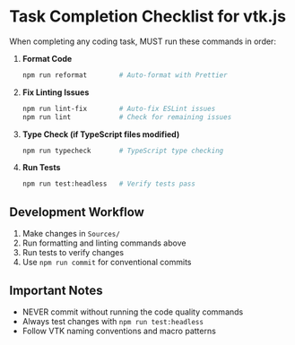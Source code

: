 # Task Completion Checklist for vtk.js

When completing any coding task, MUST run these commands in order:

1. **Format Code**
   ```bash
   npm run reformat        # Auto-format with Prettier
   ```

2. **Fix Linting Issues**
   ```bash
   npm run lint-fix        # Auto-fix ESLint issues
   npm run lint            # Check for remaining issues
   ```

3. **Type Check (if TypeScript files modified)**
   ```bash
   npm run typecheck       # TypeScript type checking
   ```

4. **Run Tests**
   ```bash
   npm run test:headless   # Verify tests pass
   ```

## Development Workflow
1. Make changes in `Sources/`
2. Run formatting and linting commands above
3. Run tests to verify changes
4. Use `npm run commit` for conventional commits

## Important Notes
- NEVER commit without running the code quality commands
- Always test changes with `npm run test:headless`
- Follow VTK naming conventions and macro patterns